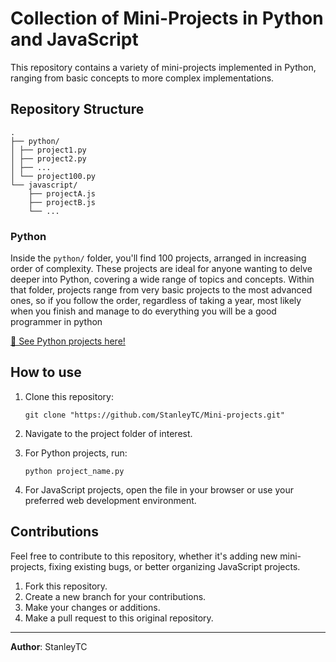# Collection of Mini-Projects in Python and JavaScript

This repository contains a variety of mini-projects implemented in Python, ranging from basic concepts to more complex implementations.

## Repository Structure

```
.
├── python/
│ ├── project1.py
│ ├── project2.py
│ ├── ...
│ └── project100.py
└── javascript/
    ├── projectA.js
    ├── projectB.js
    └── ...
```

### Python

Inside the `python/` folder, you'll find 100 projects, arranged in increasing order of complexity. These projects are ideal for anyone wanting to delve deeper into Python, covering a wide range of topics and concepts.
Within that folder, projects range from very basic projects to the most advanced ones, so if you follow the order, regardless of taking a year, most likely when you finish and manage to do everything you will be a good programmer in python

[📁 See Python projects here!](./python/)

## How to use

1. Clone this repository:
   ```
   git clone "https://github.com/StanleyTC/Mini-projects.git"
   ```

2. Navigate to the project folder of interest.

3. For Python projects, run:
   ```
   python project_name.py
   ```

4. For JavaScript projects, open the file in your browser or use your preferred web development environment.

## Contributions

Feel free to contribute to this repository, whether it's adding new mini-projects, fixing existing bugs, or better organizing JavaScript projects.

1. Fork this repository.
2. Create a new branch for your contributions.
3. Make your changes or additions.
4. Make a pull request to this original repository.


---

**Author**: StanleyTC